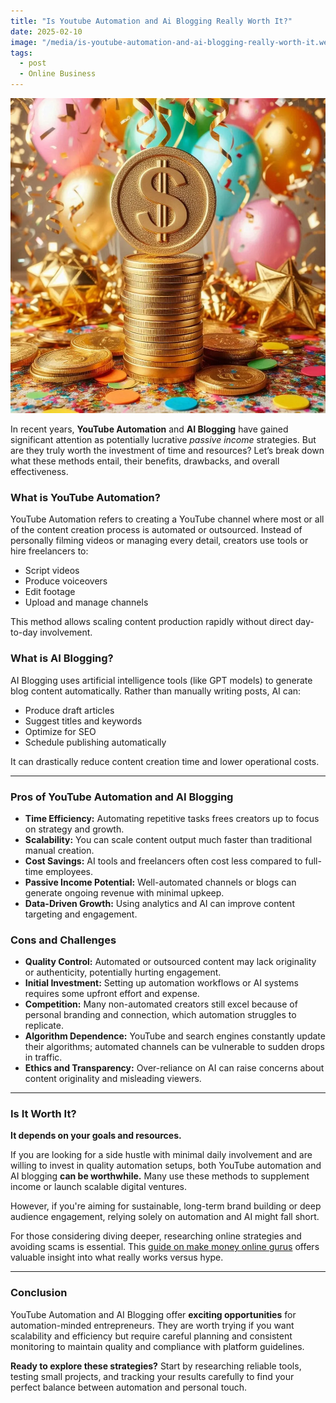 ```yaml
---
title: "Is Youtube Automation and Ai Blogging Really Worth It?"
date: 2025-02-10
image: "/media/is-youtube-automation-and-ai-blogging-really-worth-it.webp"
tags:
  - post
  - Online Business
---
```


![Is Youtube Automation and Ai Blogging Really Worth It?](/media/is-youtube-automation-and-ai-blogging-really-worth-it.webp)

In recent years, **YouTube Automation** and **AI Blogging** have gained significant attention as potentially lucrative *passive income* strategies. But are they truly worth the investment of time and resources? Let’s break down what these methods entail, their benefits, drawbacks, and overall effectiveness.

### What is YouTube Automation?

YouTube Automation refers to creating a YouTube channel where most or all of the content creation process is automated or outsourced. Instead of personally filming videos or managing every detail, creators use tools or hire freelancers to:

- Script videos
- Produce voiceovers
- Edit footage
- Upload and manage channels

This method allows scaling content production rapidly without direct day-to-day involvement.

### What is AI Blogging?

AI Blogging uses artificial intelligence tools (like GPT models) to generate blog content automatically. Rather than manually writing posts, AI can:

- Produce draft articles
- Suggest titles and keywords
- Optimize for SEO
- Schedule publishing automatically

It can drastically reduce content creation time and lower operational costs.

---

### Pros of YouTube Automation and AI Blogging

- **Time Efficiency:** Automating repetitive tasks frees creators up to focus on strategy and growth.
- **Scalability:** You can scale content output much faster than traditional manual creation.
- **Cost Savings:** AI tools and freelancers often cost less compared to full-time employees.
- **Passive Income Potential:** Well-automated channels or blogs can generate ongoing revenue with minimal upkeep.
- **Data-Driven Growth:** Using analytics and AI can improve content targeting and engagement.

### Cons and Challenges

- **Quality Control:** Automated or outsourced content may lack originality or authenticity, potentially hurting engagement.
- **Initial Investment:** Setting up automation workflows or AI systems requires some upfront effort and expense.
- **Competition:** Many non-automated creators still excel because of personal branding and connection, which automation struggles to replicate.
- **Algorithm Dependence:** YouTube and search engines constantly update their algorithms; automated channels can be vulnerable to sudden drops in traffic.
- **Ethics and Transparency:** Over-reliance on AI can raise concerns about content originality and misleading viewers.

---

### Is It Worth It?

**It depends on your goals and resources.**

If you are looking for a side hustle with minimal daily involvement and are willing to invest in quality automation setups, both YouTube automation and AI blogging **can be worthwhile.** Many use these methods to supplement income or launch scalable digital ventures.

However, if you're aiming for sustainable, long-term brand building or deep audience engagement, relying solely on automation and AI might fall short.

For those considering diving deeper, researching online strategies and avoiding scams is essential. This [guide on make money online gurus](https://supertotallyawesome.com/posts/make-money-online-gurus/) offers valuable insight into what really works versus hype.

---

### Conclusion

YouTube Automation and AI Blogging offer **exciting opportunities** for automation-minded entrepreneurs. They are worth trying if you want scalability and efficiency but require careful planning and consistent monitoring to maintain quality and compliance with platform guidelines.

**Ready to explore these strategies?** Start by researching reliable tools, testing small projects, and tracking your results carefully to find your perfect balance between automation and personal touch.
